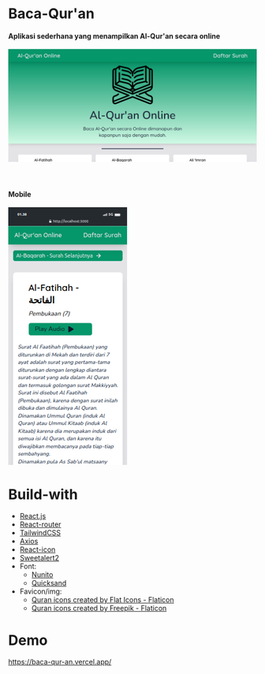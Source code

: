 # Baca-Qur'an

<h4>Aplikasi sederhana yang menampilkan Al-Qur'an secara online</h4>

![image1](https://github.com/arsyaadi/Baca-Qur-an/blob/main/src/Image/Al-Qu-ran-Online.png)
<br/><br/><br/>

<h4>Mobile</h4>

![image1](https://github.com/arsyaadi/Baca-Qur-an/blob/main/src/Image/mobile.png)

# Build-with
<ul>
  <li><a href="https://reactjs.org/">React.js</a></li>
  <li><a href="https://reactrouter.com/">React-router</a></li>
  <li><a href="https://tailwindcss.com/">TailwindCSS</a></li>
  <li><a href="https://axios-http.com/">Axios</a></li>
  <li><a href="https://react-icons.github.io/react-icons/">React-icon</a></li>
  <li><a href="https://sweetalert2.github.io/">Sweetalert2</a></li>
  <li> Font:
    <ul>
      <li><a href="https://fonts.google.com/specimen/Nunito">Nunito</a></li>
      <li><a href="https://fonts.google.com/specimen/Quicksand">Quicksand</a></li>
    </ul>
  </li>
  <li> Favicon/img:
    <ul>
       <li><a href="https://www.flaticon.com/free-icons/quran" title="Quran icons">Quran icons created by Flat Icons - Flaticon</a></li>
      <li><a href="https://www.flaticon.com/free-icons/quran" title="Quran icons">Quran icons created by Freepik - Flaticon</a></li>
    </ul>
  </li>
</ul>

# Demo
<a href="https://baca-qur-an.vercel.app/">https://baca-qur-an.vercel.app/</a>


